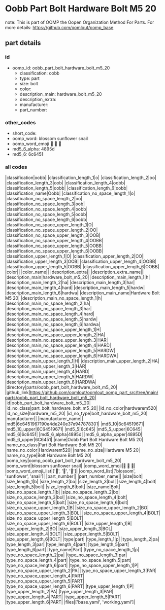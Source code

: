 # Oobb Part Bolt Hardware Bolt M5 20  

note: This is part of OOMP the Oopen Organization Method For Parts. For more details: https://github.com/oomlout/oomp_base

##  part details





### id
* oomp_id: oobb_part_bolt_hardware_bolt_m5_20
  * classification: oobb
  * type: part
  * size: bolt
  * color: 
  * description_main: hardware_bolt_m5_20
  * description_extra: 
  * manufacturer: 
  * part_number: 

### other_codes
* short_code: 
* oomp_word: blossom sunflower snail
* oomp_word_emoji :blossom: :sunflower: :snail:
* md5_6_alpha: 4895d
* md5_6: 6c6451

### all codes 
|classification|oobb|
|classification_length_1|o|
|classification_length_2|oo|
|classification_length_3|oob|
|classification_length_4|oobb|
|classification_length_5|oobb|
|classification_length_6|oobb|
|classification_name|Oobb|
|classification_no_space_length_1|o|
|classification_no_space_length_2|oo|
|classification_no_space_length_3|oob|
|classification_no_space_length_4|oobb|
|classification_no_space_length_5|oobb|
|classification_no_space_length_6|oobb|
|classification_no_space_upper_length_1|O|
|classification_no_space_upper_length_2|OO|
|classification_no_space_upper_length_3|OOB|
|classification_no_space_upper_length_4|OOBB|
|classification_no_space_upper_length_5|OOBB|
|classification_no_space_upper_length_6|OOBB|
|classification_upper_length_1|O|
|classification_upper_length_2|OO|
|classification_upper_length_3|OOB|
|classification_upper_length_4|OOBB|
|classification_upper_length_5|OOBB|
|classification_upper_length_6|OOBB|
|color||
|color_name||
|description_extra||
|description_extra_name||
|description_main|hardware_bolt_m5_20|
|description_main_length_1|h|
|description_main_length_2|ha|
|description_main_length_3|har|
|description_main_length_4|hard|
|description_main_length_5|hardw|
|description_main_length_6|hardwa|
|description_main_name|Hardware Bolt M5 20|
|description_main_no_space_length_1|h|
|description_main_no_space_length_2|ha|
|description_main_no_space_length_3|har|
|description_main_no_space_length_4|hard|
|description_main_no_space_length_5|hardw|
|description_main_no_space_length_6|hardwa|
|description_main_no_space_upper_length_1|H|
|description_main_no_space_upper_length_2|HA|
|description_main_no_space_upper_length_3|HAR|
|description_main_no_space_upper_length_4|HARD|
|description_main_no_space_upper_length_5|HARDW|
|description_main_no_space_upper_length_6|HARDWA|
|description_main_upper_length_1|H|
|description_main_upper_length_2|HA|
|description_main_upper_length_3|HAR|
|description_main_upper_length_4|HARD|
|description_main_upper_length_5|HARDW|
|description_main_upper_length_6|HARDWA|
|directory|parts/oobb_part_bolt_hardware_bolt_m5_20|
|github_link|https://github.com/oomlout/oomlout_oomp_part_src/tree/main/parts/oobb_part_bolt_hardware_bolt_m5_20|
|id|oobb_part_bolt_hardware_bolt_m5_20|
|id_no_class|part_bolt_hardware_bolt_m5_20|
|id_no_color|hardwarem520|
|id_no_size|hardware_m5_20|
|id_no_type|bolt_hardware_bolt_m5_20|
|manufacturer||
|manufacturer_name||
|md5|6c6451967190e4de240e37e947878301|
|md5_10|6c64519671|
|md5_10_upper|6C64519671|
|md5_5|6c645|
|md5_5_upper|6C645|
|md5_6|6c6451|
|md5_6_alpha|4895d|
|md5_6_alpha_upper|4895D|
|md5_6_upper|6C6451|
|name|Oobb Part Bolt Hardware Bolt M5 20|
|name_no_class|Part Bolt Hardware Bolt M5 20|
|name_no_color|Hardwarem520|
|name_no_size|Hardware M5 20|
|name_no_type|Bolt Hardware Bolt M5 20|
|oomp_key|oomp_oobb_part_bolt_hardware_bolt_m5_20|
|oomp_word|blossom sunflower snail|
|oomp_word_emoji|:blossom: :sunflower: :snail:|
|oomp_word_emoji_list|[':blossom:', ':sunflower:', ':snail:']|
|oomp_word_list|['blossom', 'sunflower', 'snail']|
|part_number||
|part_number_name||
|size|bolt|
|size_length_1|b|
|size_length_2|bo|
|size_length_3|bol|
|size_length_4|bolt|
|size_length_5|bolt|
|size_length_6|bolt|
|size_name|Bolt|
|size_no_space_length_1|b|
|size_no_space_length_2|bo|
|size_no_space_length_3|bol|
|size_no_space_length_4|bolt|
|size_no_space_length_5|bolt|
|size_no_space_length_6|bolt|
|size_no_space_upper_length_1|B|
|size_no_space_upper_length_2|BO|
|size_no_space_upper_length_3|BOL|
|size_no_space_upper_length_4|BOLT|
|size_no_space_upper_length_5|BOLT|
|size_no_space_upper_length_6|BOLT|
|size_upper_length_1|B|
|size_upper_length_2|BO|
|size_upper_length_3|BOL|
|size_upper_length_4|BOLT|
|size_upper_length_5|BOLT|
|size_upper_length_6|BOLT|
|type|part|
|type_length_1|p|
|type_length_2|pa|
|type_length_3|par|
|type_length_4|part|
|type_length_5|part|
|type_length_6|part|
|type_name|Part|
|type_no_space_length_1|p|
|type_no_space_length_2|pa|
|type_no_space_length_3|par|
|type_no_space_length_4|part|
|type_no_space_length_5|part|
|type_no_space_length_6|part|
|type_no_space_upper_length_1|P|
|type_no_space_upper_length_2|PA|
|type_no_space_upper_length_3|PAR|
|type_no_space_upper_length_4|PART|
|type_no_space_upper_length_5|PART|
|type_no_space_upper_length_6|PART|
|type_upper_length_1|P|
|type_upper_length_2|PA|
|type_upper_length_3|PAR|
|type_upper_length_4|PART|
|type_upper_length_5|PART|
|type_upper_length_6|PART|
|files|['base.yaml', 'working.yaml']|
